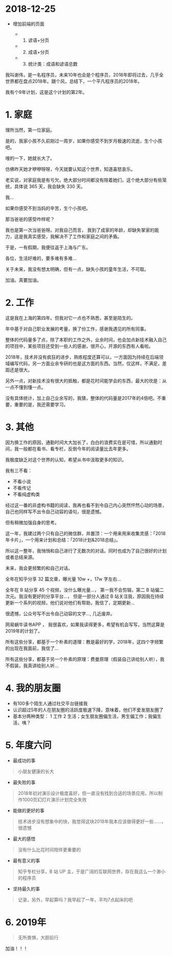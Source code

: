 # 2018-12-25

- 增加前端的页面

	- 1. 谚语+分页
	- 2. 成语+分页
	- 3. 统计类：成语和谚语总数



我叫谢伟，是一名程序员，未来10年也会是个程序员，2018年即将过去，几乎全世界都在盘点2018年。跟个风，总结下，一个平凡程序员的2018年。

我有个9年计划，这是这个计划的第2年。

# 1. 家庭

理所当然，第一位家庭。

是的，我家小孩不久前刚过一周岁，如果你感受不到岁月极速的流逝，生个小孩吧。

嗖的一下，她就长大了。

仿佛昨天她才咿咿呀呀，今天就要认知这个世界，知道喜怒哀乐。

老实说，对家庭我是有亏欠。绝大部分时间都没有陪着她们，这个绝大部分有些笼统，具体说 365 天，我会缺失 330 天。

我...

如果你感受不到当妈的辛苦，生个小孩吧。

那当爸爸的感受咋样呢？

我也是第一次当爸爸呀。对我自己而言，
我到了成家的年龄，却缺失掌家的能力，这是我真实感受，我解决不了工作和家庭之间的矛盾。

于是，一有假期，我便往返于上海与广东。

各位，生活好难的，要多难有多难...

关于未来，我没有想太明确，但有一点，缺失小孩的童年生活，不可取。

加油。真要加油。

# 2. 工作

这是我在上海的第四年。但我对它一点也不熟悉，甚至是陌生的。

年中基于对自己职业发展的考量，换了份工作，感谢我遇见的所有同事。

整体的代码量多了点，除了本职的工作之外，业余时间，也会加点新技术融入自己的项目中，某些项目还受到一些人的感谢，很开心，开源的东西有人看啦。

2018年，技术并没有疯狂的进步，熟练程度还算可以，一方面因为持续在后端领域编写代码，另一方面业余专研的也是这方面的东西。当然，仅这样，不满足，差距还是很大。

另外一点，对新技术没有很大的抵触，都是花时间能学会的东西，最大的坎是：从一点不懂到懂一点。

没有具体统计，加上自己业余写的，我猜，整体的代码量是2017年的4倍吧。不重要，重要的是，我还需要学习。

# 3. 其他

因为换工作的原因，通勤时间大大加长了，白白的浪费实在是可惜，所以通勤时间，我一般都在看书、看专栏，反倒今年的阅读量比去年更多。

我极度缺乏对这个世界的认知，希望从书中汲取更多的知识。

我有三不看：

- 不看小说
- 不看传记
- 不看纯虚构类


经过这一番的非虚构书籍的阅读，我再也看不到令自己内心突然怦然心动的场景，自己也同样写不出令自己动容的语句，很是遗憾。

但有稍微加强自身的思考。

这一年，我建过两个只有自己的微信群，并置顶：一个用来用来收集灵感：「2018年卡片」，一个用来计划和总结：「2018计划&2018总结」。

所以这一整年，我悄悄和自己进行了无数次的对话。同时也成为了自己很好的计划或者总结来源。

未来，我会更频繁的和自己对话。


全年在知乎分享 32 篇文章，曝光量 10w +，17w 字左右...


全年在 B 站分享 45 个视频，没什么曝光量...， 第一我不会剪辑，第二 B 站偏二次元。我没有更好的分享平台...， 但是一部分人通过 B 站关注我，原因我在持续更新一个系列的视频，他们说对他们有帮助，我信了，定期更新...



很遗憾，公众号写不出令自己动容的文字..., 几近废弃。

网易蜗牛读书APP ， 我很喜欢，如果我读得更多，希望有机会写写，当然这算是2019年的计划了。


所有这些分享，都基于一个朴素的道理：教是最好的学，2018年，这四个字频繁的出现在我面前，我信了...

所有这些分享，都基于另一个朴素的原理：费曼原理（假装自己讲给别人听），我不假装，我真讲给别人听...



# 4. 我的朋友圈

- 有100多个陌生人通过社交平台链接我
- 认识超过5年的人在朋友圈的活跃度极速下降，意味着，他们不爱发朋友圈了
- 基本分两种类型： 1 工作 2 生活；女生朋友圈偏生活，男生偏工作；我偏生活，咦？


# 5. 年度六问

- 最成功的事

> 小朋友健康的长大

- 最失败的事

> 2018年初对演示设计极度喜好，但一直没有找到合适的场景应用，所以制作1000页幻灯片演示计划完全失败

- 能做的更好的事

> 技术进步没有想象中的快，我觉得这块2018年我本应该做得更好一些......，很遗憾

- 最大的感悟

> 没有什么比花时间陪伴更重要的

- 最有意义的事

> 知乎专栏分享，B 站 UP 主，于是广阔的互联网世界，存在我这么一个渺小的程序员

- 坚持最久的事

> 记录，另外，早起算吗？我早起了一年，平均7点起床的吧



# 6. 2019年

> 无所畏惧，大胆前行

加油！！！
